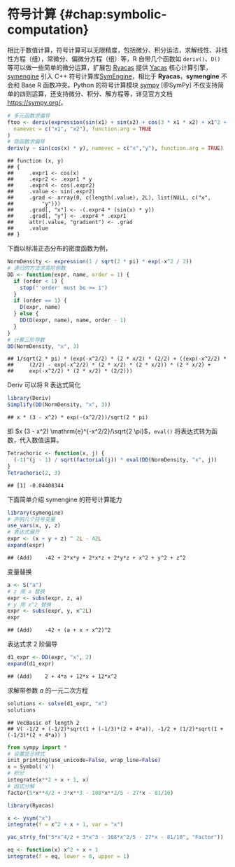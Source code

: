 # 符号计算 {#chap:symbolic-computation}



相比于数值计算，符号计算可以无限精度，包括微分、积分运法，求解线性、非线性方程（组），常微分、偏微分方程（组）等，R 自带几个函数如 `deriv()`、`D()` 等可以做一些简单的微分运算，扩展包 [Ryacas](https://github.com/r-cas/ryacas) 提供 [Yacas](https://github.com/grzegorzmazur/yacas/) 核心计算引擎，[symengine](https://github.com/symengine/symengine.R) 引入 C++ 符号计算库[SymEngine](https://github.com/symengine/)，相比于 **Ryacas**，**symengine** 不会和 Base R 函数冲突。Python 的符号计算模块 [sympy](https://github.com/sympy/sympy) [@SymPy] 不仅支持简单的四则运算，还支持微分、积分、解方程等，详见官方文档 <https://sympy.org/>。


```r
# 多元函数求偏导
ftoo <- deriv(expression(sin(x1) + sin(x2) + cos(3 * x1 * x2) + x1^2 + x2^2),
  namevec = c("x1", "x2"), function.arg = TRUE
)
# 隐函数求偏导
deriv(y ~ sin(cos(x) * y), namevec = c("x","y"), function.arg = TRUE)
```

```
## function (x, y) 
## {
##     .expr1 <- cos(x)
##     .expr2 <- .expr1 * y
##     .expr4 <- cos(.expr2)
##     .value <- sin(.expr2)
##     .grad <- array(0, c(length(.value), 2L), list(NULL, c("x", 
##         "y")))
##     .grad[, "x"] <- -(.expr4 * (sin(x) * y))
##     .grad[, "y"] <- .expr4 * .expr1
##     attr(.value, "gradient") <- .grad
##     .value
## }
```

下面以标准正态分布的密度函数为例，


```r
NormDensity <- expression(1 / sqrt(2 * pi) * exp(-x^2 / 2))
# 递归的方法求高阶倒数
DD <- function(expr, name, order = 1) {
  if (order < 1) {
    stop("'order' must be >= 1")
  }
  if (order == 1) {
    D(expr, name)
  } else {
    DD(D(expr, name), name, order - 1)
  }
}
# 计算三阶导数
DD(NormDensity, "x", 3)
```

```
## 1/sqrt(2 * pi) * (exp(-x^2/2) * (2 * x/2) * (2/2) + ((exp(-x^2/2) * 
##     (2/2) - exp(-x^2/2) * (2 * x/2) * (2 * x/2)) * (2 * x/2) + 
##     exp(-x^2/2) * (2 * x/2) * (2/2)))
```
Deriv 可以将 R 表达式简化


```r
library(Deriv)
Simplify(DD(NormDensity, "x", 3))
```

```
## x * (3 - x^2) * exp(-(x^2/2))/sqrt(2 * pi)
```
即 $x (3 - x^2) \mathrm{e}^{-x^2/2}/\sqrt{2 \pi}$，`eval()` 将表达式转为函数，代入数值运算。


```r
Tetrachoric <- function(x, j) {
  (-1)^(j - 1) / sqrt(factorial(j)) * eval(DD(NormDensity, "x", j))
}
Tetrachoric(2, 3)
```

```
## [1] -0.04408344
```

下面简单介绍 symengine 的符号计算能力


```r
library(symengine)
# 声明几个符号变量
use_vars(x, y, z)
# 表达式展开
expr <- (x + y + z) ^ 2L - 42L
expand(expr)
```

```
## (Add)	-42 + 2*x*y + 2*x*z + 2*y*z + x^2 + y^2 + z^2
```

变量替换


```r
a <- S("a")
# z 用 a 替换
expr <- subs(expr, z, a)
# y 用 x^2 替换
expr <- subs(expr, y, x^2L)
expr
```

```
## (Add)	-42 + (a + x + x^2)^2
```

表达式求 2 阶偏导


```r
d1_expr <- DD(expr, "x", 2)
expand(d1_expr)
```

```
## (Add)	2 + 4*a + 12*x + 12*x^2
```

求解带参数 $a$ 的一元二次方程


```r
solutions <- solve(d1_expr, "x")
solutions
```

```
## VecBasic of length 2
## V( -1/2 + (-1/2)*sqrt(1 + (-1/3)*(2 + 4*a)), -1/2 + (1/2)*sqrt(1 + (-1/3)*(2 + 4*a)) )
```





```python
from sympy import * 
# 设置显示样式
init_printing(use_unicode=False, wrap_line=False)
x = Symbol('x')
# 积分
integrate(x**2 + x + 1, x)
# 因式分解
factor(5*x**4/2 + 3*x**3 - 108*x**2/5 - 27*x - 81/10)
```



```r
library(Ryacas)

x <- ysym("x")
integrate(f = x^2 + x + 1, var = "x")

yac_str(y_fn("5*x^4/2 + 3*x^3 - 108*x^2/5 - 27*x - 81/10", "Factor"))

eq <- function(x) x^2 + x + 1
integrate(f = eq, lower = 0, upper = 1)
```

